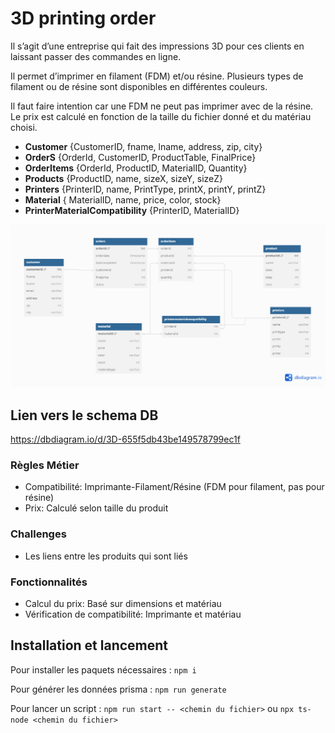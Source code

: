 # 3D printing order

Il s’agit d’une entreprise qui fait des impressions 3D pour ces clients en laissant passer des commandes en ligne.

Il permet d’imprimer en filament (FDM) et/ou résine. Plusieurs types de filament ou de résine sont disponibles en différentes couleurs.

Il faut faire intention car une FDM ne peut pas imprimer avec de la résine. Le prix est calculé en fonction de la taille du fichier donné et du matériau choisi.

- **Customer** {CustomerID, fname, lname, address, zip, city}
- **OrderS** {OrderId, CustomerID, ProductTable, FinalPrice}
- **OrderItems** {OrderId, ProductID, MaterialID, Quantity}
- **Products** {ProductID, name, sizeX, sizeY, sizeZ}
- **Printers** {PrinterID, name, PrintType, printX, printY, printZ}
- **Material** { MaterialID, name, price, color, stock}
- **PrinterMaterialCompatibility** {PrinterID, MaterialID}

![DB Schema](./static/3D.png)

## Lien vers le schema DB
https://dbdiagram.io/d/3D-655f5db43be149578799ec1f 

### **Règles Métier**

- Compatibilité: Imprimante-Filament/Résine (FDM pour filament, pas pour résine)
- Prix: Calculé selon taille du produit

### **Challenges**
- Les liens entre les produits qui sont liés 

### **Fonctionnalités**

- Calcul du prix: Basé sur dimensions et matériau
- Vérification de compatibilité: Imprimante et matériau

## Installation et lancement

Pour installer les paquets nécessaires : `npm i`

Pour générer les données prisma : `npm run generate`

Pour lancer un script : `npm run start -- <chemin du fichier>` ou `npx ts-node <chemin du fichier>`
